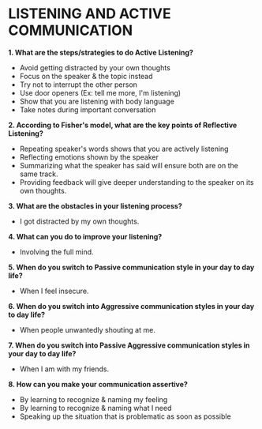 # LISTENING AND ACTIVE COMMUNICATION

**1. What are the steps/strategies to do Active Listening?**
* Avoid getting distracted by your own thoughts
* Focus on the speaker & the topic instead
* Try not to interrupt the other person
* Use door openers (Ex: tell me more, I'm listening)
* Show that you are listening with body language
* Take notes during important conversation
	
**2. According to Fisher's model, what are the key points of Reflective Listening?**
* Repeating speaker's words shows that you are actively listening
* Reflecting emotions shown by the speaker
* Summarizing what the speaker has said will ensure both are on the same track.
* Providing feedback will give deeper understanding to the speaker on its own thoughts.

**3. What are the obstacles in your listening process?**
* I got distracted by my own thoughts.

**4. What can you do to improve your listening?**
* Involving the full mind.

**5. When do you switch to Passive communication style in your day to day life?**
* When I feel insecure.

**6. When do you switch into Aggressive communication styles in your day to day life?**
* When people unwantedly shouting at me.

**7. When do you switch into Passive Aggressive communication styles in your day to day life?**
* When I am with my friends.

**8. How can you make your communication assertive?**
* By learning to recognize & naming my feeling
* By learning to recognize & naming what I need
* Speaking up the situation that is problematic as soon as possible
	
	
